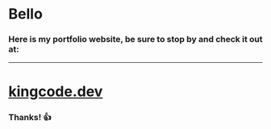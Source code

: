 # Bello
### Here is my portfolio website, be sure to stop by and check it out at:
----
# [kingcode.dev](https://kingcode.dev)
### Thanks! :thumbsup:
